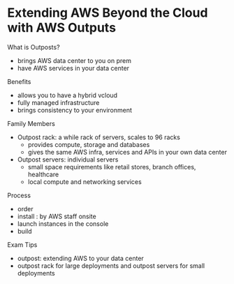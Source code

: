 # Extending AWS Beyond the Cloud with AWS Outputs

What is Outposts?
- brings AWS data center to you on prem
- have AWS services in your data center

Benefits
- allows you to have a hybrid vcloud
- fully managed infrastructure
- brings consistency to your environment

Family Members
- Outpost rack: a while rack of servers, scales to 96 racks
	- provides compute, storage and databases
	- gives the same AWS infra, services and APIs in your own data center
- Outpost servers: individual servers 
	- small space requirements like retail stores, branch offices, healthcare
	- local compute and networking services

Process
- order
- install : by AWS staff onsite
- launch instances in the console
- build 

Exam Tips
- outpost: extending AWS to your data center
- outpost rack for large deployments and outpost servers for small deployments